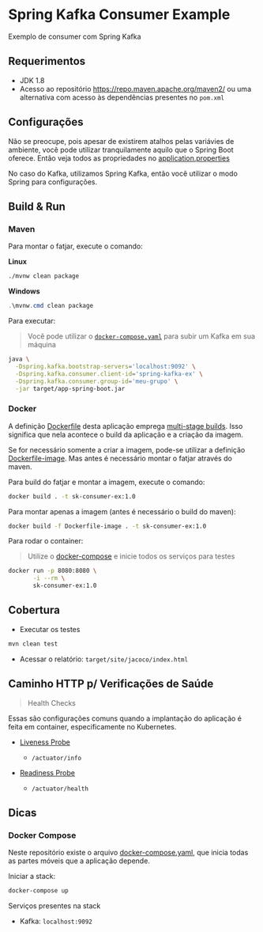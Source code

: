 # Spring Kafka Consumer Example

Exemplo de consumer com Spring Kafka

## Requerimentos

- JDK 1.8
- Acesso ao repositório https://repo.maven.apache.org/maven2/ ou uma 
alternativa com acesso às dependências presentes no `pom.xml`

## Configurações

Não se preocupe, pois apesar de existirem atalhos pelas variávies
de ambiente, você pode utilizar tranquilamente aquilo que o Spring Boot
oferece. Então veja todos as propriedades no 
[application.properties](./src/main/resources/application.properties)

No caso do Kafka, utilizamos Spring Kafka, então você utilizar 
o modo Spring para configurações.

## Build & Run

### Maven

Para montar o fatjar, execute o comando:

__Linux__

```bash
./mvnw clean package
```

__Windows__

```powershell
.\mvnw.cmd clean package
```

Para executar:

> Você pode utilizar o [`docker-compose.yaml`](./docker-compose.yaml) para
subir um Kafka em sua máquina

```bash
java \
  -Dspring.kafka.bootstrap-servers='localhost:9092' \
  -Dspring.kafka.consumer.client-id='spring-kafka-ex' \
  -Dspring.kafka.consumer.group-id='meu-grupo' \
  -jar target/app-spring-boot.jar
```

### Docker

A definição [Dockerfile](./Dockerfile) desta aplicação emprega 
[multi-stage builds](https://docs.docker.com/develop/develop-images/multistage-build/).
Isso significa que nela acontece o build da aplicação e a criação da imagem.

Se for necessário somente a criar a imagem, pode-se utilizar a definição 
[Dockerfile-image](./Dockerfile-image). Mas antes é necessário montar
o fatjar através do maven.

Para build do fatjar e montar a imagem, execute o comando:

```bash
docker build . -t sk-consumer-ex:1.0
```

Para montar apenas a imagem (antes é necessário o build do maven):

```bash
docker build -f Dockerfile-image . -t sk-consumer-ex:1.0
```

Para rodar o container:

> Utilize o [docker-compose](./docker-compose.yaml) e inicie todos os serviços
para testes

```bash
docker run -p 8080:8080 \
       -i --rm \
       sk-consumer-ex:1.0
```

## Cobertura

- Executar os testes

```bash
mvn clean test
```

- Acessar o relatório: `target/site/jacoco/index.html`

## Caminho HTTP p/ Verificações de Saúde

> Health Checks

Essas são configurações comuns quando a implantação do aplicação 
é feita em container, especificamente no Kubernetes.

- [Liveness Probe](https://kubernetes.io/docs/tasks/configure-pod-container/configure-liveness-readiness-startup-probes/#define-a-liveness-http-request)
  - `/actuator/info`

- [Readiness Probe](https://kubernetes.io/docs/tasks/configure-pod-container/configure-liveness-readiness-startup-probes/#define-readiness-probes)
  - `/actuator/health`

## Dicas

### Docker Compose

Neste repositório existe o arquivo [docker-compose.yaml](./docker-compose.yaml),
que inicia todas as partes móveis que a aplicação depende.

Iniciar a stack:

```bash
docker-compose up
```

Serviços presentes na stack

- Kafka: `localhost:9092`
